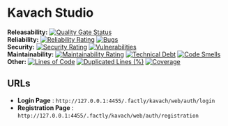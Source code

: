 # Kavach Studio

**Releasability:** [![Quality Gate Status](https://sonarcloud.io/api/project_badges/measure?project=factly_kavach-studio&metric=alert_status)](https://sonarcloud.io/dashboard?id=factly_kavach-studio)  
**Reliability:** [![Reliability Rating](https://sonarcloud.io/api/project_badges/measure?project=factly_kavach-studio&metric=reliability_rating)](https://sonarcloud.io/dashboard?id=factly_kavach-studio) [![Bugs](https://sonarcloud.io/api/project_badges/measure?project=factly_kavach-studio&metric=bugs)](https://sonarcloud.io/dashboard?id=factly_kavach-studio)  
**Security:** [![Security Rating](https://sonarcloud.io/api/project_badges/measure?project=factly_kavach-studio&metric=security_rating)](https://sonarcloud.io/dashboard?id=factly_kavach-studio) [![Vulnerabilities](https://sonarcloud.io/api/project_badges/measure?project=factly_kavach-studio&metric=vulnerabilities)](https://sonarcloud.io/dashboard?id=factly_kavach-studio)  
**Maintainability:** [![Maintainability Rating](https://sonarcloud.io/api/project_badges/measure?project=factly_kavach-studio&metric=sqale_rating)](https://sonarcloud.io/dashboard?id=factly_kavach-studio) [![Technical Debt](https://sonarcloud.io/api/project_badges/measure?project=factly_kavach-studio&metric=sqale_index)](https://sonarcloud.io/dashboard?id=factly_kavach-studio) [![Code Smells](https://sonarcloud.io/api/project_badges/measure?project=factly_kavach-studio&metric=code_smells)](https://sonarcloud.io/dashboard?id=factly_kavach-studio)  
**Other:** [![Lines of Code](https://sonarcloud.io/api/project_badges/measure?project=factly_kavach-studio&metric=ncloc)](https://sonarcloud.io/dashboard?id=factly_kavach-studio) [![Duplicated Lines (%)](https://sonarcloud.io/api/project_badges/measure?project=factly_kavach-studio&metric=duplicated_lines_density)](https://sonarcloud.io/dashboard?id=factly_kavach-studio) [![Coverage](https://sonarcloud.io/api/project_badges/measure?project=factly_kavach-studio&metric=coverage)](https://sonarcloud.io/dashboard?id=factly_kavach-studio)

## URLs

- **Login Page** : `http://127.0.0.1:4455/.factly/kavach/web/auth/login`
- **Registration Page** : `http://127.0.0.1:4455/.factly/kavach/web/auth/registration`
